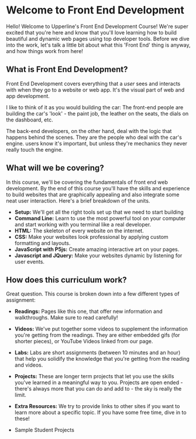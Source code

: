 # Welcome to Front End Development

Hello! Welcome to Upperline's Front End Development Course! We're super excited that you're here and know that you'll love learning how to build beautiful and dynamic web pages using top developer tools. Before we dive into the work, let's talk a little bit about what this 'Front End' thing is anyway, and how things work from here!

## What is Front End Development?
Front End Development covers everything that a *user* sees and interacts with when they go to a website or web app. It's the visual part of web and app development.

I like to think of it as you would building the car: The front-end people are building the car's 'look' - the paint job, the leather on the seats, the dials on the dashboard, etc.

The back-end developers, on the other hand, deal with the logic that happens behind the scenes. They are the people who deal with the car's engine.  users know it's important, but unless they're mechanics they never really touch the engine.

## What will we be covering?
In this course, we'll be covering the fundamentals of front end web development. By the end of this course you'll have the skills and experience to build websites that are graphically appealing and also integrate some neat user interaction. Here's a brief breakdown of the units.

+ **Setup:** We'll get all the right tools set up that we need to start building
+ **Command Line:** Learn to use the most powerful tool on your computer and start working with you terminal like a real developer.
+ **HTML:** The skeleton of every website on the internet.
+ **CSS:** Make your websites look professional by applying custom formatting and layouts.
+ **JavaScript with P5js:** Create amazing interactive art on your pages.
+ **Javascript and JQuery:** Make your websites dynamic by listening for user events.


## How does this curriculum work?
Great question. This course is broken down into a few different types of assignment:
+ **Readings:** Pages like this one, that offer new information and walkthroughs. Make sure to read carefully!
+ **Videos:** We've put together some videos to supplement the information you're getting from the readings. They are either embedded gifs (for shorter pieces), or YouTube Videos linked from our page.
+ **Labs:** Labs are short assignments (between 10 minutes and an hour) that help you solidify the knowledge that you're getting from the reading and videos.
+ **Projects:** These are longer term projects that let you use the skills you've learned in a meaningful way to you. Projects are open ended - there's always more that you can do and add to - the sky is really the limit.
+ **Extra Resources:** We try to provide links to other sites if you want to learn more about a specific topic. If you have some free time, dive in to these!



+ Sample Student Projects
